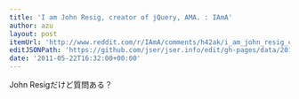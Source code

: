 ```yaml
---
title: 'I am John Resig, creator of jQuery, AMA. : IAmA'
author: azu
layout: post
itemUrl: 'http://www.reddit.com/r/IAmA/comments/h42ak/i_am_john_resig_creator_of_jquery_ama/'
editJSONPath: 'https://github.com/jser/jser.info/edit/gh-pages/data/2011/05/index.json'
date: '2011-05-22T16:32:00+00:00'
---
```

John Resigだけど質問ある？
